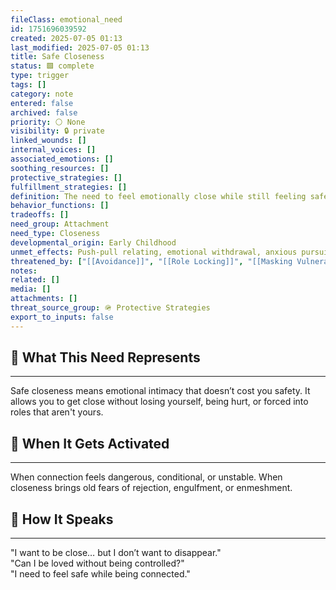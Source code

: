 ```yaml
---
fileClass: emotional_need
id: 1751696039592
created: 2025-07-05 01:13
last_modified: 2025-07-05 01:13
title: Safe Closeness
status: 🟩 complete
type: trigger
tags: []
category: note
entered: false
archived: false
priority: ⚪ None
visibility: 🔒 private
linked_wounds: []
internal_voices: []
associated_emotions: []
soothing_resources: []
protective_strategies: []
fulfillment_strategies: []
definition: The need to feel emotionally close while still feeling safe — without fear of engulfment, rejection, or judgment.
behavior_functions: []
tradeoffs: []
need_group: Attachment
need_type: Closeness
developmental_origin: Early Childhood
unmet_effects: Push-pull relating, emotional withdrawal, anxious pursuit, or self-abandonment to keep peace.
threatened_by: ["[[Avoidance]]", "[[Role Locking]]", "[[Masking Vulnerability]]"]
notes: 
related: []
media: []
attachments: []
threat_source_group: 🪖 Protective Strategies
export_to_inputs: false
---
```


## 🌱 What This Need Represents
---
Safe closeness means emotional intimacy that doesn’t cost you safety. It allows you to get close without losing yourself, being hurt, or forced into roles that aren't yours.

## 📌 When It Gets Activated
---
When connection feels dangerous, conditional, or unstable. When closeness brings old fears of rejection, engulfment, or enmeshment.

## 💬 How It Speaks
---
"I want to be close… but I don’t want to disappear."  
"Can I be loved without being controlled?"  
"I need to feel safe while being connected."
